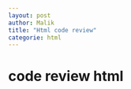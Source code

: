 ```yaml
---
layout: post
author: Malik
title: "Html code review"
categorie: html
---
```


<h1> code review html<h1>